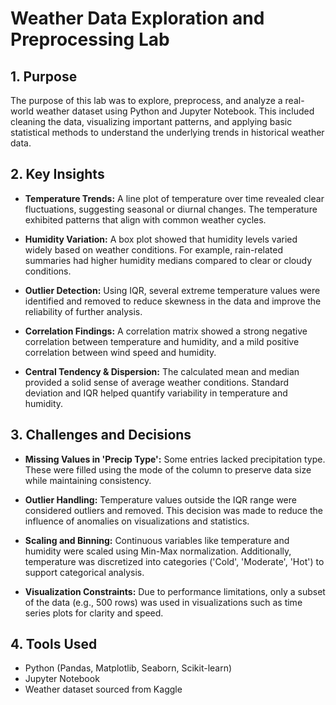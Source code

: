 # Weather Data Exploration and Preprocessing Lab

## 1. Purpose
The purpose of this lab was to explore, preprocess, and analyze a real-world weather dataset using Python and Jupyter Notebook. This included cleaning the data, visualizing important patterns, and applying basic statistical methods to understand the underlying trends in historical weather data.

## 2. Key Insights

- **Temperature Trends:**
  A line plot of temperature over time revealed clear fluctuations, suggesting seasonal or diurnal changes. The temperature exhibited patterns that align with common weather cycles.

- **Humidity Variation:**
  A box plot showed that humidity levels varied widely based on weather conditions. For example, rain-related summaries had higher humidity medians compared to clear or cloudy conditions.

- **Outlier Detection:**
  Using IQR, several extreme temperature values were identified and removed to reduce skewness in the data and improve the reliability of further analysis.

- **Correlation Findings:**
  A correlation matrix showed a strong negative correlation between temperature and humidity, and a mild positive correlation between wind speed and humidity.

- **Central Tendency & Dispersion:**
  The calculated mean and median provided a solid sense of average weather conditions. Standard deviation and IQR helped quantify variability in temperature and humidity.

## 3. Challenges and Decisions

- **Missing Values in 'Precip Type':**
  Some entries lacked precipitation type. These were filled using the mode of the column to preserve data size while maintaining consistency.

- **Outlier Handling:**
  Temperature values outside the IQR range were considered outliers and removed. This decision was made to reduce the influence of anomalies on visualizations and statistics.

- **Scaling and Binning:**
  Continuous variables like temperature and humidity were scaled using Min-Max normalization. Additionally, temperature was discretized into categories ('Cold', 'Moderate', 'Hot') to support categorical analysis.

- **Visualization Constraints:**
  Due to performance limitations, only a subset of the data (e.g., 500 rows) was used in visualizations such as time series plots for clarity and speed.

## 4. Tools Used

- Python (Pandas, Matplotlib, Seaborn, Scikit-learn)
- Jupyter Notebook
- Weather dataset sourced from Kaggle